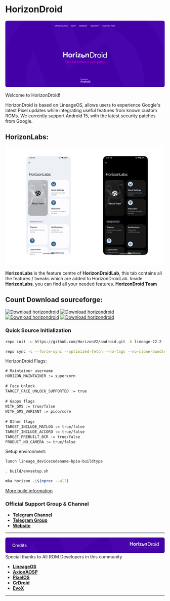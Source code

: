 
HorizonDroid
===========

![**HorizonBanner**](https://github.com/HorizonV2/.github/blob/main/horizon.svg)

Welcome to HorizonDroid!

HorizonDroid is based on LineageOS, allows users to experience Google's latest Pixel updates while integrating useful features from known custom ROMs.
We currently support Android 15, with the latest security patches from Google.

HorizonLabs:
------------------------
<p align="center">
<img src="https://github.com/ryzenforce990/ryzenforce990/blob/main/20240210_231505.png" />
</p>

**HorizonLabs** is the feature centre of **HorizonDroidLab**, this tab contains all the features / tweaks which are added to HorizonDroidLab.
Inside **HorizonLabs**, you can find all your needed features.
**HorizonDroid Team**

Count Download sourceforge:
-------
<a href="https://sourceforge.net/projects/horizondroid/files/latest/download"><img alt="Download horizondroid" src="https://img.shields.io/sourceforge/dm/horizondroid.svg" ></a>
<a href="https://sourceforge.net/projects/horizondroid/files/latest/download"><img alt="Download horizondroid" src="https://img.shields.io/sourceforge/dw/horizondroid.svg" ></a>
<a href="https://sourceforge.net/projects/horizondroid/files/latest/download"><img alt="Download horizondroid" src="https://img.shields.io/sourceforge/dd/horizondroid.svg" ></a>
<a href="https://sourceforge.net/projects/horizondroid/files/latest/download"><img alt="Download horizondroid" src="https://img.shields.io/sourceforge/dt/horizondroid.svg" ></a>

### Quick Source Initialization ###

```bash
repo init -u https://github.com/HorizonV2/android.git -b lineage-22.2 --git-lfs
```

```bash
repo sync -c --force-sync --optimized-fetch --no-tags --no-clone-bundle --prune --retry-fetches=5 -j10
```
HorizonDroid Flags:
```
# Maintainer username
HORIZON_MAINTAINER := superxorn

# Face Unlock
TARGET_FACE_UNLOCK_SUPPORTED := true

# Gapps flags
WITH_GMS := true/false
WITH_GMS_VARIANT := pico/core

# Other flags
TARGET_INCLUDE_MATLOG := true/false
TARGET_INCLUDE_ACCORD := true/false
TARGET_PREBUILT_BCR := true/false
PRODUCT_NO_CAMERA := true/false

```
Setup environment:

``` bash
lunch lineage_devicecodename-bp1a-buildtype
```

```bash
. build/envsetup.sh
```

```bash
mka horizon -j$(nproc --all)
```

[More build information](https://github.com/HorizonDroidLab/manifest)

### Official Support Group & Channel

* [**Telegram Channel**](https://t.me/horizondroid)
* [**Telegram Group**](https://t.me/HorizonDroidChat)
* [**Website**](https://horizonv2.github.io/HorizonDroid.github.io/)

-----------------------------------------------------------------------------
![CreditsImg](https://github.com/HorizonV2/.github/blob/main/credit.svg)
 Special thanks to All ROM Developers in this community
 * [**LineageOS**](https://github.com/LineageOS)
 * [**AxionAOSP**](https://github.com/AxionAOSP)
 * [**PixelOS**](https://github.com/PixelOS-AOSP)
 * [**CrDroid**](https://github.com/crdroidandroid)
 * [**EvoX**](https://github.com/evolution-x)
-----------------------------------------------------------------------------
